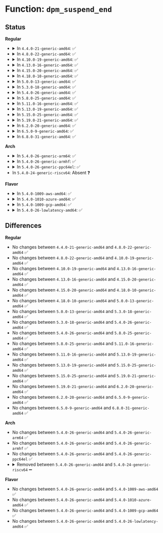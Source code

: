 # Function: <code>dpm_suspend_end</code>

## Status
<b>Regular</b>
<ul>
<li>
<details>
<summary>In <code>4.4.0-21-generic-amd64</code>: ✅</summary>

```c
int dpm_suspend_end(pm_message_t state)
```

```json
{
  "name": "dpm_suspend_end",
  "collision_type": "Unique Global",
  "inline_type": "No",
  "funcs": [
    {
      "addr": 18446744071584460960,
      "name": "dpm_suspend_end",
      "external": true,
      "loc": "drivers/base/power/main.c:1297",
      "file": "drivers/base/power/main.c",
      "inline": "seen, unknown",
      "caller_inline": [],
      "caller_func": [
        "kernel/power/hibernate.c:hibernation_snapshot",
        "kernel/power/hibernate.c:hibernation_platform_enter",
        "kernel/kexec_core.c:kernel_kexec",
        "drivers/xen/manage.c:do_suspend"
      ]
    }
  ],
  "symbols": [
    {
      "addr": 18446744071584460960,
      "name": "dpm_suspend_end",
      "section": ".text",
      "bind": "STB_GLOBAL",
      "size": 95
    }
  ]
}
```
</details>
</li>
<li>
<details>
<summary>In <code>4.8.0-22-generic-amd64</code>: ✅</summary>

```c
int dpm_suspend_end(pm_message_t state)
```

```json
{
  "name": "dpm_suspend_end",
  "collision_type": "Unique Global",
  "inline_type": "No",
  "funcs": [
    {
      "addr": 18446744071584796832,
      "name": "dpm_suspend_end",
      "external": true,
      "loc": "drivers/base/power/main.c:1303",
      "file": "drivers/base/power/main.c",
      "inline": "seen, unknown",
      "caller_inline": [],
      "caller_func": [
        "kernel/power/hibernate.c:hibernation_platform_enter",
        "kernel/power/hibernate.c:hibernation_snapshot",
        "kernel/kexec_core.c:kernel_kexec",
        "drivers/xen/manage.c:do_suspend"
      ]
    }
  ],
  "symbols": [
    {
      "addr": 18446744071584796832,
      "name": "dpm_suspend_end",
      "section": ".text",
      "bind": "STB_GLOBAL",
      "size": 101
    }
  ]
}
```
</details>
</li>
<li>
<details>
<summary>In <code>4.10.0-19-generic-amd64</code>: ✅</summary>

```c
int dpm_suspend_end(pm_message_t state)
```

```json
{
  "name": "dpm_suspend_end",
  "collision_type": "Unique Global",
  "inline_type": "No",
  "funcs": [
    {
      "addr": 18446744071584988768,
      "name": "dpm_suspend_end",
      "external": true,
      "loc": "drivers/base/power/main.c:1361",
      "file": "drivers/base/power/main.c",
      "inline": "seen, unknown",
      "caller_inline": [],
      "caller_func": [
        "kernel/power/hibernate.c:hibernation_platform_enter",
        "kernel/power/hibernate.c:hibernation_snapshot",
        "kernel/kexec_core.c:kernel_kexec",
        "drivers/xen/manage.c:do_suspend"
      ]
    }
  ],
  "symbols": [
    {
      "addr": 18446744071584988768,
      "name": "dpm_suspend_end",
      "section": ".text",
      "bind": "STB_GLOBAL",
      "size": 101
    }
  ]
}
```
</details>
</li>
<li>
<details>
<summary>In <code>4.13.0-16-generic-amd64</code>: ✅</summary>

```c
int dpm_suspend_end(pm_message_t state)
```

```json
{
  "name": "dpm_suspend_end",
  "collision_type": "Unique Global",
  "inline_type": "No",
  "funcs": [
    {
      "addr": 18446744071585073648,
      "name": "dpm_suspend_end",
      "external": true,
      "loc": "drivers/base/power/main.c:1364",
      "file": "drivers/base/power/main.c",
      "inline": "seen, unknown",
      "caller_inline": [],
      "caller_func": [
        "kernel/power/hibernate.c:hibernation_platform_enter",
        "kernel/power/hibernate.c:hibernation_snapshot",
        "kernel/kexec_core.c:kernel_kexec",
        "drivers/xen/manage.c:do_suspend"
      ]
    }
  ],
  "symbols": [
    {
      "addr": 18446744071585073648,
      "name": "dpm_suspend_end",
      "section": ".text",
      "bind": "STB_GLOBAL",
      "size": 89
    }
  ]
}
```
</details>
</li>
<li>
<details>
<summary>In <code>4.15.0-20-generic-amd64</code>: ✅</summary>

```c
int dpm_suspend_end(pm_message_t state)
```

```json
{
  "name": "dpm_suspend_end",
  "collision_type": "Unique Global",
  "inline_type": "No",
  "funcs": [
    {
      "addr": 18446744071585496896,
      "name": "dpm_suspend_end",
      "external": true,
      "loc": "drivers/base/power/main.c:1455",
      "file": "drivers/base/power/main.c",
      "inline": "seen, unknown",
      "caller_inline": [],
      "caller_func": [
        "kernel/power/hibernate.c:hibernation_platform_enter",
        "kernel/power/hibernate.c:hibernation_snapshot",
        "kernel/kexec_core.c:kernel_kexec",
        "drivers/xen/manage.c:do_suspend"
      ]
    }
  ],
  "symbols": [
    {
      "addr": 18446744071585496896,
      "name": "dpm_suspend_end",
      "section": ".text",
      "bind": "STB_GLOBAL",
      "size": 89
    }
  ]
}
```
</details>
</li>
<li>
<details>
<summary>In <code>4.18.0-10-generic-amd64</code>: ✅</summary>

```c
int dpm_suspend_end(pm_message_t state)
```

```json
{
  "name": "dpm_suspend_end",
  "collision_type": "Unique Global",
  "inline_type": "No",
  "funcs": [
    {
      "addr": 18446744071585741248,
      "name": "dpm_suspend_end",
      "external": true,
      "loc": "drivers/base/power/main.c:1634",
      "file": "drivers/base/power/main.c",
      "inline": "seen, unknown",
      "caller_inline": [],
      "caller_func": [
        "kernel/power/hibernate.c:hibernation_platform_enter",
        "kernel/power/hibernate.c:hibernation_snapshot",
        "kernel/kexec_core.c:kernel_kexec",
        "drivers/xen/manage.c:do_suspend"
      ]
    }
  ],
  "symbols": [
    {
      "addr": 18446744071585741248,
      "name": "dpm_suspend_end",
      "section": ".text",
      "bind": "STB_GLOBAL",
      "size": 89
    }
  ]
}
```
</details>
</li>
<li>
<details>
<summary>In <code>5.0.0-13-generic-amd64</code>: ✅</summary>

```c
int dpm_suspend_end(pm_message_t state)
```

```json
{
  "name": "dpm_suspend_end",
  "collision_type": "Unique Global",
  "inline_type": "No",
  "funcs": [
    {
      "addr": 18446744071585873984,
      "name": "dpm_suspend_end",
      "external": true,
      "loc": "drivers/base/power/main.c:1636",
      "file": "drivers/base/power/main.c",
      "inline": "seen, unknown",
      "caller_inline": [],
      "caller_func": [
        "kernel/power/hibernate.c:hibernation_platform_enter",
        "kernel/power/hibernate.c:hibernation_snapshot",
        "kernel/kexec_core.c:kernel_kexec",
        "drivers/xen/manage.c:do_suspend"
      ]
    }
  ],
  "symbols": [
    {
      "addr": 18446744071585873984,
      "name": "dpm_suspend_end",
      "section": ".text",
      "bind": "STB_GLOBAL",
      "size": 89
    }
  ]
}
```
</details>
</li>
<li>
<details>
<summary>In <code>5.3.0-18-generic-amd64</code>: ✅</summary>

```c
int dpm_suspend_end(pm_message_t state)
```

```json
{
  "name": "dpm_suspend_end",
  "collision_type": "Unique Global",
  "inline_type": "No",
  "funcs": [
    {
      "addr": 18446744071586111088,
      "name": "dpm_suspend_end",
      "external": true,
      "loc": "drivers/base/power/main.c:1619",
      "file": "drivers/base/power/main.c",
      "inline": "seen, unknown",
      "caller_inline": [],
      "caller_func": [
        "kernel/power/hibernate.c:hibernation_platform_enter",
        "kernel/power/hibernate.c:hibernation_snapshot",
        "kernel/kexec_core.c:kernel_kexec",
        "drivers/xen/manage.c:do_suspend"
      ]
    }
  ],
  "symbols": [
    {
      "addr": 18446744071586111088,
      "name": "dpm_suspend_end",
      "section": ".text",
      "bind": "STB_GLOBAL",
      "size": 119
    }
  ]
}
```
</details>
</li>
<li>
<details>
<summary>In <code>5.4.0-26-generic-amd64</code>: ✅</summary>

```c
int dpm_suspend_end(pm_message_t state)
```

```json
{
  "name": "dpm_suspend_end",
  "collision_type": "Unique Global",
  "inline_type": "No",
  "funcs": [
    {
      "addr": 18446744071586258512,
      "name": "dpm_suspend_end",
      "external": true,
      "loc": "drivers/base/power/main.c:1640",
      "file": "drivers/base/power/main.c",
      "inline": "seen, unknown",
      "caller_inline": [],
      "caller_func": [
        "kernel/power/hibernate.c:hibernation_platform_enter",
        "kernel/power/hibernate.c:hibernation_snapshot",
        "kernel/kexec_core.c:kernel_kexec",
        "drivers/xen/manage.c:do_suspend"
      ]
    }
  ],
  "symbols": [
    {
      "addr": 18446744071586258512,
      "name": "dpm_suspend_end",
      "section": ".text",
      "bind": "STB_GLOBAL",
      "size": 119
    }
  ]
}
```
</details>
</li>
<li>
<details>
<summary>In <code>5.8.0-25-generic-amd64</code>: ✅</summary>

```c
int dpm_suspend_end(pm_message_t state)
```

```json
{
  "name": "dpm_suspend_end",
  "collision_type": "Unique Global",
  "inline_type": "No",
  "funcs": [
    {
      "addr": 18446744071587026944,
      "name": "dpm_suspend_end",
      "external": true,
      "loc": "drivers/base/power/main.c:1518",
      "file": "drivers/base/power/main.c",
      "inline": "seen, unknown",
      "caller_inline": [],
      "caller_func": [
        "kernel/power/hibernate.c:hibernation_platform_enter",
        "kernel/power/hibernate.c:resume_target_kernel",
        "kernel/power/hibernate.c:create_image",
        "kernel/kexec_core.c:kernel_kexec",
        "drivers/xen/manage.c:do_suspend"
      ]
    }
  ],
  "symbols": [
    {
      "addr": 18446744071587026944,
      "name": "dpm_suspend_end",
      "section": ".text",
      "bind": "STB_GLOBAL",
      "size": 250
    }
  ]
}
```
</details>
</li>
<li>
<details>
<summary>In <code>5.11.0-16-generic-amd64</code>: ✅</summary>

```c
int dpm_suspend_end(pm_message_t state)
```

```json
{
  "name": "dpm_suspend_end",
  "collision_type": "Unique Global",
  "inline_type": "No",
  "funcs": [
    {
      "addr": 18446744071587111296,
      "name": "dpm_suspend_end",
      "external": true,
      "loc": "drivers/base/power/main.c:1517",
      "file": "drivers/base/power/main.c",
      "inline": "seen, unknown",
      "caller_inline": [],
      "caller_func": [
        "kernel/power/hibernate.c:hibernate_quiet_exec",
        "kernel/power/hibernate.c:hibernation_platform_enter",
        "kernel/power/hibernate.c:resume_target_kernel",
        "kernel/power/hibernate.c:create_image",
        "kernel/kexec_core.c:kernel_kexec",
        "drivers/xen/manage.c:do_suspend"
      ]
    }
  ],
  "symbols": [
    {
      "addr": 18446744071587111296,
      "name": "dpm_suspend_end",
      "section": ".text",
      "bind": "STB_GLOBAL",
      "size": 250
    }
  ]
}
```
</details>
</li>
<li>
<details>
<summary>In <code>5.13.0-19-generic-amd64</code>: ✅</summary>

```c
int dpm_suspend_end(pm_message_t state)
```

```json
{
  "name": "dpm_suspend_end",
  "collision_type": "Unique Global",
  "inline_type": "No",
  "funcs": [
    {
      "addr": 18446744071586997616,
      "name": "dpm_suspend_end",
      "external": true,
      "loc": "drivers/base/power/main.c:1518",
      "file": "drivers/base/power/main.c",
      "inline": "seen, unknown",
      "caller_inline": [],
      "caller_func": [
        "kernel/power/hibernate.c:hibernate_quiet_exec",
        "kernel/power/hibernate.c:hibernation_platform_enter",
        "kernel/power/hibernate.c:hibernation_restore",
        "kernel/power/hibernate.c:create_image",
        "kernel/kexec_core.c:kernel_kexec",
        "drivers/xen/manage.c:do_suspend"
      ]
    }
  ],
  "symbols": [
    {
      "addr": 18446744071586997616,
      "name": "dpm_suspend_end",
      "section": ".text",
      "bind": "STB_GLOBAL",
      "size": 237
    }
  ]
}
```
</details>
</li>
<li>
<details>
<summary>In <code>5.15.0-25-generic-amd64</code>: ✅</summary>

```c
int dpm_suspend_end(pm_message_t state)
```

```json
{
  "name": "dpm_suspend_end",
  "collision_type": "Unique Global",
  "inline_type": "No",
  "funcs": [
    {
      "addr": 18446744071587563776,
      "name": "dpm_suspend_end",
      "external": true,
      "loc": "drivers/base/power/main.c:1537",
      "file": "drivers/base/power/main.c",
      "inline": "seen, unknown",
      "caller_inline": [],
      "caller_func": [
        "kernel/power/hibernate.c:hibernate_quiet_exec",
        "kernel/power/hibernate.c:hibernation_platform_enter",
        "kernel/power/hibernate.c:hibernation_restore",
        "kernel/power/hibernate.c:create_image",
        "kernel/kexec_core.c:kernel_kexec",
        "drivers/xen/manage.c:do_suspend"
      ]
    }
  ],
  "symbols": [
    {
      "addr": 18446744071587563776,
      "name": "dpm_suspend_end",
      "section": ".text",
      "bind": "STB_GLOBAL",
      "size": 237
    }
  ]
}
```
</details>
</li>
<li>
<details>
<summary>In <code>5.19.0-21-generic-amd64</code>: ✅</summary>

```c
int dpm_suspend_end(pm_message_t state)
```

```json
{
  "name": "dpm_suspend_end",
  "collision_type": "Unique Global",
  "inline_type": "No",
  "funcs": [
    {
      "addr": 18446744071588897584,
      "name": "dpm_suspend_end",
      "external": true,
      "loc": "drivers/base/power/main.c:1533",
      "file": "drivers/base/power/main.c",
      "inline": "seen, unknown",
      "caller_inline": [],
      "caller_func": [
        "kernel/power/hibernate.c:hibernate_quiet_exec",
        "kernel/power/hibernate.c:hibernation_platform_enter",
        "kernel/power/hibernate.c:resume_target_kernel",
        "kernel/power/hibernate.c:create_image",
        "kernel/kexec_core.c:kernel_kexec",
        "drivers/xen/manage.c:do_suspend"
      ]
    }
  ],
  "symbols": [
    {
      "addr": 18446744071588897584,
      "name": "dpm_suspend_end",
      "section": ".text",
      "bind": "STB_GLOBAL",
      "size": 233
    }
  ]
}
```
</details>
</li>
<li>
<details>
<summary>In <code>6.2.0-20-generic-amd64</code>: ✅</summary>

```c
int dpm_suspend_end(pm_message_t state)
```

```json
{
  "name": "dpm_suspend_end",
  "collision_type": "Unique Global",
  "inline_type": "No",
  "funcs": [
    {
      "addr": 18446744071590408096,
      "name": "dpm_suspend_end",
      "external": true,
      "loc": "drivers/base/power/main.c:1533",
      "file": "drivers/base/power/main.c",
      "inline": "seen, unknown",
      "caller_inline": [],
      "caller_func": [
        "kernel/power/hibernate.c:hibernate_quiet_exec",
        "kernel/power/hibernate.c:hibernation_platform_enter",
        "kernel/power/hibernate.c:resume_target_kernel",
        "kernel/power/hibernate.c:create_image",
        "kernel/kexec_core.c:kernel_kexec",
        "drivers/xen/manage.c:do_suspend"
      ]
    }
  ],
  "symbols": [
    {
      "addr": 18446744071590408096,
      "name": "dpm_suspend_end",
      "section": ".text",
      "bind": "STB_GLOBAL",
      "size": 233
    }
  ]
}
```
</details>
</li>
<li>
<details>
<summary>In <code>6.5.0-9-generic-amd64</code>: ✅</summary>

```c
int dpm_suspend_end(pm_message_t state)
```

```json
{
  "name": "dpm_suspend_end",
  "collision_type": "Unique Global",
  "inline_type": "No",
  "funcs": [
    {
      "addr": 18446744071590727664,
      "name": "dpm_suspend_end",
      "external": true,
      "loc": "drivers/base/power/main.c:1533",
      "file": "drivers/base/power/main.c",
      "inline": "seen, unknown",
      "caller_inline": [],
      "caller_func": [
        "kernel/power/hibernate.c:hibernate_quiet_exec",
        "kernel/power/hibernate.c:hibernation_platform_enter",
        "kernel/power/hibernate.c:resume_target_kernel",
        "kernel/power/hibernate.c:create_image",
        "kernel/kexec_core.c:kernel_kexec",
        "drivers/xen/manage.c:do_suspend"
      ]
    }
  ],
  "symbols": [
    {
      "addr": 18446744071590727664,
      "name": "dpm_suspend_end",
      "section": ".text",
      "bind": "STB_GLOBAL",
      "size": 233
    }
  ]
}
```
</details>
</li>
<li>
<details>
<summary>In <code>6.8.0-31-generic-amd64</code>: ✅</summary>

```c
int dpm_suspend_end(pm_message_t state)
```

```json
{
  "name": "dpm_suspend_end",
  "collision_type": "Unique Global",
  "inline_type": "No",
  "funcs": [
    {
      "addr": 18446744071591089584,
      "name": "dpm_suspend_end",
      "external": true,
      "loc": "drivers/base/power/main.c:1532",
      "file": "drivers/base/power/main.c",
      "inline": "seen, unknown",
      "caller_inline": [],
      "caller_func": [
        "kernel/power/hibernate.c:hibernate_quiet_exec",
        "kernel/power/hibernate.c:hibernation_platform_enter",
        "kernel/power/hibernate.c:resume_target_kernel",
        "kernel/power/hibernate.c:create_image",
        "kernel/kexec_core.c:kernel_kexec",
        "drivers/xen/manage.c:do_suspend"
      ]
    }
  ],
  "symbols": [
    {
      "addr": 18446744071591089584,
      "name": "dpm_suspend_end",
      "section": ".text",
      "bind": "STB_GLOBAL",
      "size": 233
    }
  ]
}
```
</details>
</li>
</ul>
<b>Arch</b>
<ul>
<li>
<details>
<summary>In <code>5.4.0-26-generic-arm64</code>: ✅</summary>

```c
int dpm_suspend_end(pm_message_t state)
```

```json
{
  "name": "dpm_suspend_end",
  "collision_type": "Unique Global",
  "inline_type": "No",
  "funcs": [
    {
      "addr": 18446603336499079240,
      "name": "dpm_suspend_end",
      "external": true,
      "loc": "drivers/base/power/main.c:1640",
      "file": "drivers/base/power/main.c",
      "inline": "seen, unknown",
      "caller_inline": [],
      "caller_func": []
    }
  ],
  "symbols": [
    {
      "addr": 18446603336499079240,
      "name": "dpm_suspend_end",
      "section": ".text",
      "bind": "STB_GLOBAL",
      "size": 152
    }
  ]
}
```
</details>
</li>
<li>
<details>
<summary>In <code>5.4.0-26-generic-armhf</code>: ✅</summary>

```c
int dpm_suspend_end(pm_message_t state)
```

```json
{
  "name": "dpm_suspend_end",
  "collision_type": "Unique Global",
  "inline_type": "No",
  "funcs": [
    {
      "addr": 3231632308,
      "name": "dpm_suspend_end",
      "external": true,
      "loc": "drivers/base/power/main.c:1640",
      "file": "drivers/base/power/main.c",
      "inline": "seen, unknown",
      "caller_inline": [],
      "caller_func": [
        "kernel/power/hibernate.c:hibernation_platform_enter",
        "kernel/power/hibernate.c:hibernation_snapshot"
      ]
    }
  ],
  "symbols": [
    {
      "addr": 3231632308,
      "name": "dpm_suspend_end",
      "section": ".text",
      "bind": "STB_GLOBAL",
      "size": 152
    }
  ]
}
```
</details>
</li>
<li>
<details>
<summary>In <code>5.4.0-26-generic-ppc64el</code>: ✅</summary>

```c
int dpm_suspend_end(pm_message_t state)
```

```json
{
  "name": "dpm_suspend_end",
  "collision_type": "Unique Global",
  "inline_type": "No",
  "funcs": [
    {
      "addr": 13835058055292259280,
      "name": "dpm_suspend_end",
      "external": true,
      "loc": "drivers/base/power/main.c:1640",
      "file": "drivers/base/power/main.c",
      "inline": "seen, unknown",
      "caller_inline": [],
      "caller_func": []
    }
  ],
  "symbols": [
    {
      "addr": 13835058055292259280,
      "name": "dpm_suspend_end",
      "section": ".text",
      "bind": "STB_GLOBAL",
      "size": 248
    }
  ]
}
```
</details>
</li>
<li>
In <code>5.4.0-24-generic-riscv64</code>: Absent ❓
</li>
</ul>
<b>Flavor</b>
<ul>
<li>
<details>
<summary>In <code>5.4.0-1009-aws-amd64</code>: ✅</summary>

```c
int dpm_suspend_end(pm_message_t state)
```

```json
{
  "name": "dpm_suspend_end",
  "collision_type": "Unique Global",
  "inline_type": "No",
  "funcs": [
    {
      "addr": 18446744071586021840,
      "name": "dpm_suspend_end",
      "external": true,
      "loc": "drivers/base/power/main.c:1640",
      "file": "drivers/base/power/main.c",
      "inline": "seen, unknown",
      "caller_inline": [],
      "caller_func": [
        "kernel/power/hibernate.c:hibernation_platform_enter",
        "kernel/power/hibernate.c:hibernation_snapshot",
        "kernel/kexec_core.c:kernel_kexec",
        "drivers/xen/manage.c:do_suspend"
      ]
    }
  ],
  "symbols": [
    {
      "addr": 18446744071586021840,
      "name": "dpm_suspend_end",
      "section": ".text",
      "bind": "STB_GLOBAL",
      "size": 119
    }
  ]
}
```
</details>
</li>
<li>
<details>
<summary>In <code>5.4.0-1010-azure-amd64</code>: ✅</summary>

```c
int dpm_suspend_end(pm_message_t state)
```

```json
{
  "name": "dpm_suspend_end",
  "collision_type": "Unique Global",
  "inline_type": "No",
  "funcs": [
    {
      "addr": 18446744071585867824,
      "name": "dpm_suspend_end",
      "external": true,
      "loc": "drivers/base/power/main.c:1640",
      "file": "drivers/base/power/main.c",
      "inline": "seen, unknown",
      "caller_inline": [],
      "caller_func": [
        "kernel/power/hibernate.c:hibernation_platform_enter",
        "kernel/power/hibernate.c:hibernation_snapshot",
        "kernel/kexec_core.c:kernel_kexec"
      ]
    }
  ],
  "symbols": [
    {
      "addr": 18446744071585867824,
      "name": "dpm_suspend_end",
      "section": ".text",
      "bind": "STB_GLOBAL",
      "size": 119
    }
  ]
}
```
</details>
</li>
<li>
<details>
<summary>In <code>5.4.0-1009-gcp-amd64</code>: ✅</summary>

```c
int dpm_suspend_end(pm_message_t state)
```

```json
{
  "name": "dpm_suspend_end",
  "collision_type": "Unique Global",
  "inline_type": "No",
  "funcs": [
    {
      "addr": 18446744071586208528,
      "name": "dpm_suspend_end",
      "external": true,
      "loc": "drivers/base/power/main.c:1640",
      "file": "drivers/base/power/main.c",
      "inline": "seen, unknown",
      "caller_inline": [],
      "caller_func": [
        "kernel/power/hibernate.c:hibernation_platform_enter",
        "kernel/power/hibernate.c:hibernation_snapshot",
        "kernel/kexec_core.c:kernel_kexec",
        "drivers/xen/manage.c:do_suspend"
      ]
    }
  ],
  "symbols": [
    {
      "addr": 18446744071586208528,
      "name": "dpm_suspend_end",
      "section": ".text",
      "bind": "STB_GLOBAL",
      "size": 119
    }
  ]
}
```
</details>
</li>
<li>
<details>
<summary>In <code>5.4.0-26-lowlatency-amd64</code>: ✅</summary>

```c
int dpm_suspend_end(pm_message_t state)
```

```json
{
  "name": "dpm_suspend_end",
  "collision_type": "Unique Global",
  "inline_type": "No",
  "funcs": [
    {
      "addr": 18446744071586317504,
      "name": "dpm_suspend_end",
      "external": true,
      "loc": "drivers/base/power/main.c:1640",
      "file": "drivers/base/power/main.c",
      "inline": "seen, unknown",
      "caller_inline": [],
      "caller_func": [
        "kernel/power/hibernate.c:hibernation_platform_enter",
        "kernel/power/hibernate.c:hibernation_snapshot",
        "kernel/kexec_core.c:kernel_kexec",
        "drivers/xen/manage.c:do_suspend"
      ]
    }
  ],
  "symbols": [
    {
      "addr": 18446744071586317504,
      "name": "dpm_suspend_end",
      "section": ".text",
      "bind": "STB_GLOBAL",
      "size": 119
    }
  ]
}
```
</details>
</li>
</ul>

## Differences
<b>Regular</b>
<ul>
<li>
No changes between <code>4.4.0-21-generic-amd64</code> and <code>4.8.0-22-generic-amd64</code> ✅
</li>
<li>
No changes between <code>4.8.0-22-generic-amd64</code> and <code>4.10.0-19-generic-amd64</code> ✅
</li>
<li>
No changes between <code>4.10.0-19-generic-amd64</code> and <code>4.13.0-16-generic-amd64</code> ✅
</li>
<li>
No changes between <code>4.13.0-16-generic-amd64</code> and <code>4.15.0-20-generic-amd64</code> ✅
</li>
<li>
No changes between <code>4.15.0-20-generic-amd64</code> and <code>4.18.0-10-generic-amd64</code> ✅
</li>
<li>
No changes between <code>4.18.0-10-generic-amd64</code> and <code>5.0.0-13-generic-amd64</code> ✅
</li>
<li>
No changes between <code>5.0.0-13-generic-amd64</code> and <code>5.3.0-18-generic-amd64</code> ✅
</li>
<li>
No changes between <code>5.3.0-18-generic-amd64</code> and <code>5.4.0-26-generic-amd64</code> ✅
</li>
<li>
No changes between <code>5.4.0-26-generic-amd64</code> and <code>5.8.0-25-generic-amd64</code> ✅
</li>
<li>
No changes between <code>5.8.0-25-generic-amd64</code> and <code>5.11.0-16-generic-amd64</code> ✅
</li>
<li>
No changes between <code>5.11.0-16-generic-amd64</code> and <code>5.13.0-19-generic-amd64</code> ✅
</li>
<li>
No changes between <code>5.13.0-19-generic-amd64</code> and <code>5.15.0-25-generic-amd64</code> ✅
</li>
<li>
No changes between <code>5.15.0-25-generic-amd64</code> and <code>5.19.0-21-generic-amd64</code> ✅
</li>
<li>
No changes between <code>5.19.0-21-generic-amd64</code> and <code>6.2.0-20-generic-amd64</code> ✅
</li>
<li>
No changes between <code>6.2.0-20-generic-amd64</code> and <code>6.5.0-9-generic-amd64</code> ✅
</li>
<li>
No changes between <code>6.5.0-9-generic-amd64</code> and <code>6.8.0-31-generic-amd64</code> ✅
</li>
</ul>
<b>Arch</b>
<ul>
<li>
No changes between <code>5.4.0-26-generic-amd64</code> and <code>5.4.0-26-generic-arm64</code> ✅
</li>
<li>
No changes between <code>5.4.0-26-generic-amd64</code> and <code>5.4.0-26-generic-armhf</code> ✅
</li>
<li>
No changes between <code>5.4.0-26-generic-amd64</code> and <code>5.4.0-26-generic-ppc64el</code> ✅
</li>
<li>
<details>
<summary>Removed between <code>5.4.0-26-generic-amd64</code> and <code>5.4.0-24-generic-riscv64</code> ➖</summary>

```c
int dpm_suspend_end(pm_message_t state)
```
</details>
</li>
</ul>
<b>Flavor</b>
<ul>
<li>
No changes between <code>5.4.0-26-generic-amd64</code> and <code>5.4.0-1009-aws-amd64</code> ✅
</li>
<li>
No changes between <code>5.4.0-26-generic-amd64</code> and <code>5.4.0-1010-azure-amd64</code> ✅
</li>
<li>
No changes between <code>5.4.0-26-generic-amd64</code> and <code>5.4.0-1009-gcp-amd64</code> ✅
</li>
<li>
No changes between <code>5.4.0-26-generic-amd64</code> and <code>5.4.0-26-lowlatency-amd64</code> ✅
</li>
</ul>

